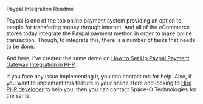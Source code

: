 Paypal Integration Readme

Paypal is one of the top online payment system providing an option to people for transfering money through internet. And all of the eCommerce stores today integrate the Paypal payment method in order to make online transaction. Though, to integrate this, there is a number of tasks that needs to be done. 

And here, I’ve created the same demo on [How to Set Up Paypal Payment Gateway Integration in PHP](https://www.spaceotechnologies.com/paypal-payment-gateway-integration-php/). 

If you face any issue implementing it, you can contact me for help. Also, if you want to implement this feature in your online store and looking to [Hire PHP developer](http://www.spaceotechnologies.com/hire-php-developer/) to help you, then you can contact Space-O Technologies for the same.
